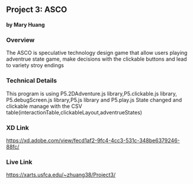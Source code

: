 ## Project 3: ASCO
#### by Mary Huang

### Overview
The ASCO is speculative technology design game that allow users playing adventrue state game, make decisions with the clickable buttons and lead to variety stroy endings

### Technical Details
This program is using P5.2DAdventure.js library,P5.clickable.js library, P5.debugScreen.js library,P5.js library and P5.play.js
State changed and clickable manage with the CSV table(interactionTable,clickableLayout,adventrueStates)

### XD Link
https://xd.adobe.com/view/fecd1af2-9fc4-4cc3-531c-348be6379246-88fc/

### Live Link
https://xarts.usfca.edu/~zhuang38/Project3/
